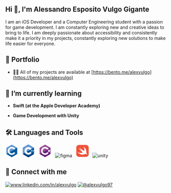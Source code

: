 ## Hi 👋, I'm Alessandro Esposito Vulgo Gigante ##

I am an iOS Developer and a Computer Engineering student with a passion for game development. I am constantly exploring new and creative ideas to bring to life. I am deeply passionate about accessibility and consistently make it a priority in my projects, constantly exploring new solutions to make life easier for everyone.

## 💼 Portfolio ##

- 👨‍💻 All of my projects are available at [https://bento.me/alexvulgo](https://bento.me/alexvulgo)

## 🌱 I’m currently learning ##

- **Swift (at the Apple Developer Academy)**

- **Game Development with Unity**

## 🛠️ Languages and Tools ##
<img src="https://raw.githubusercontent.com/devicons/devicon/master/icons/c/c-original.svg" alt="c" width="40" height="40"/> &nbsp;
<img src="https://raw.githubusercontent.com/devicons/devicon/master/icons/cplusplus/cplusplus-original.svg" alt="cplusplus" width="40" height="40"/>  &nbsp;
<img src="https://raw.githubusercontent.com/devicons/devicon/master/icons/csharp/csharp-original.svg" alt="csharp" width="40" height="40"/> &nbsp;
<img src="https://www.vectorlogo.zone/logos/figma/figma-icon.svg" alt="figma" width="40" height="40"/> &nbsp;
<img src="https://raw.githubusercontent.com/devicons/devicon/master/icons/swift/swift-original.svg" alt="swift" width="40" height="40"/> &nbsp;
<img src="https://www.vectorlogo.zone/logos/unity3d/unity3d-icon.svg" alt="unity" width="40" height="40"/>

 </p>

## 💬 Connect with me ##
<p align="left">
<a href="www.linkedin.com/in/alexvulgo" target="blank"><img align="center" src="https://raw.githubusercontent.com/rahuldkjain/github-profile-readme-generator/master/src/images/icons/Social/linked-in-alt.svg" alt="www.linkedin.com/in/alexvulgo" height="30" width="40" /></a>
<a href="https://medium.com/@alexvulgo97" target="blank"><img align="center" src="https://raw.githubusercontent.com/rahuldkjain/github-profile-readme-generator/master/src/images/icons/Social/medium.svg" alt="@alexvulgo97" height="30" width="40" /></a>
</p>


